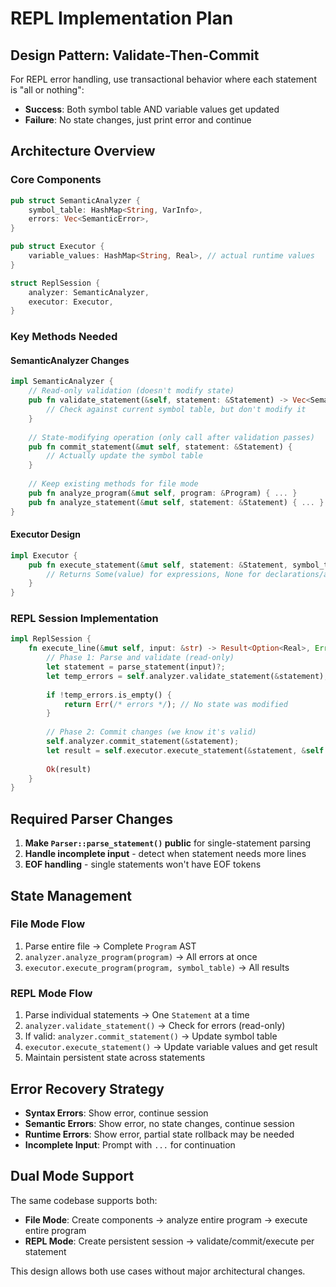 # REPL Implementation Plan

## Design Pattern: Validate-Then-Commit

For REPL error handling, use transactional behavior where each statement is "all or nothing":
- **Success**: Both symbol table AND variable values get updated
- **Failure**: No state changes, just print error and continue

## Architecture Overview

### Core Components

```rust
pub struct SemanticAnalyzer {
    symbol_table: HashMap<String, VarInfo>,
    errors: Vec<SemanticError>,
}

pub struct Executor {
    variable_values: HashMap<String, Real>, // actual runtime values
}

struct ReplSession {
    analyzer: SemanticAnalyzer,
    executor: Executor,
}
```

### Key Methods Needed

#### SemanticAnalyzer Changes
```rust
impl SemanticAnalyzer {
    // Read-only validation (doesn't modify state)
    pub fn validate_statement(&self, statement: &Statement) -> Vec<SemanticError> {
        // Check against current symbol table, but don't modify it
    }
    
    // State-modifying operation (only call after validation passes)
    pub fn commit_statement(&mut self, statement: &Statement) {
        // Actually update the symbol table
    }
    
    // Keep existing methods for file mode
    pub fn analyze_program(&mut self, program: &Program) { ... }
    pub fn analyze_statement(&mut self, statement: &Statement) { ... }
}
```

#### Executor Design
```rust
impl Executor {
    pub fn execute_statement(&mut self, statement: &Statement, symbol_table: &HashMap<String, VarInfo>) -> Result<Option<Real>, ExecutionError> {
        // Returns Some(value) for expressions, None for declarations/assignments
    }
}
```

### REPL Session Implementation

```rust
impl ReplSession {
    fn execute_line(&mut self, input: &str) -> Result<Option<Real>, Error> {
        // Phase 1: Parse and validate (read-only)
        let statement = parse_statement(input)?;
        let temp_errors = self.analyzer.validate_statement(&statement);
        
        if !temp_errors.is_empty() {
            return Err(/* errors */); // No state was modified
        }
        
        // Phase 2: Commit changes (we know it's valid)
        self.analyzer.commit_statement(&statement);
        let result = self.executor.execute_statement(&statement, &self.analyzer.symbol_table)?;
        
        Ok(result)
    }
}
```

## Required Parser Changes

1. **Make `Parser::parse_statement()` public** for single-statement parsing
2. **Handle incomplete input** - detect when statement needs more lines
3. **EOF handling** - single statements won't have EOF tokens

## State Management

### File Mode Flow
1. Parse entire file → Complete `Program` AST
2. `analyzer.analyze_program(program)` → All errors at once
3. `executor.execute_program(program, symbol_table)` → All results

### REPL Mode Flow
1. Parse individual statements → One `Statement` at a time
2. `analyzer.validate_statement()` → Check for errors (read-only)
3. If valid: `analyzer.commit_statement()` → Update symbol table
4. `executor.execute_statement()` → Update variable values and get result
5. Maintain persistent state across statements

## Error Recovery Strategy

- **Syntax Errors**: Show error, continue session
- **Semantic Errors**: Show error, no state changes, continue session  
- **Runtime Errors**: Show error, partial state rollback may be needed
- **Incomplete Input**: Prompt with `...` for continuation

## Dual Mode Support

The same codebase supports both:
- **File Mode**: Create components → analyze entire program → execute entire program
- **REPL Mode**: Create persistent session → validate/commit/execute per statement

This design allows both use cases without major architectural changes.
